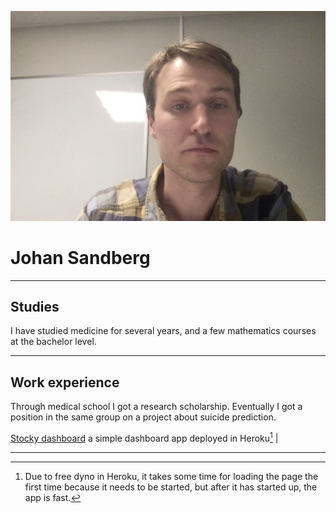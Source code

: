 ![Photo of me](assets/photo.jpg)

# Johan Sandberg




---

## Studies

I have studied medicine for several years, and a few mathematics courses at the bachelor level.

---

## Work experience

Through medical school I got a research scholarship. Eventually I got a position in the same group on a project about suicide prediction.

[Stocky dashboard][stock_dash]  a simple dashboard app deployed in Heroku[^1] |

[^1]: Due to free dyno in Heroku, it takes some time for loading the page the first time because it needs to be started, but after it has started up, the app is fast.

[stock_dash]: https://stocky-dashboard.herokuapp.com/

---
